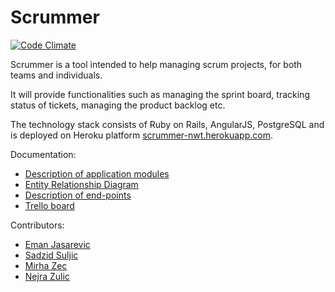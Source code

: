 [trello]: https://trello.com/b/Q5qdqq5B/scrum-management-tool
[ejasarevic]: https://github.com/ejasarevic
[ssuljic]: https://github.com/ssuljic
[mirhazec]: https://github.com/mirhazec
[zulicn]: https://github.com/zulicn
[erd]: https://github.com/ssuljic/scrummer/blob/master/doc/diagrams/ScrummerERDv3.png
[modules]: https://github.com/ssuljic/scrummer/wiki/Description-of-application-modules
[endpoints]: https://github.com/ssuljic/scrummer/wiki/Description-of-end-points
[heroku]: http://scrummer-nwt.herokuapp.com

# Scrummer

[![Code Climate](https://codeclimate.com/github/ssuljic/scrummer/badges/gpa.svg)](https://codeclimate.com/github/ssuljic/scrummer)

Scrummer is a tool intended to help managing scrum projects, for both teams and individuals.

It will provide functionalities such as managing the sprint board, tracking status of tickets, managing the product backlog etc.

The technology stack consists of Ruby on Rails, AngularJS, PostgreSQL and is deployed on Heroku platform [scrummer-nwt.herokuapp.com][heroku].

Documentation:
* [Description of application modules][modules]
* [Entity Relationship Diagram][erd]
* [Description of end-points][endpoints]
* [Trello board][trello]

Contributors:
* [Eman Jasarevic][ejasarevic]
* [Sadzid Suljic][ssuljic]
* [Mirha Zec][mirhazec]
* [Nejra Zulic][zulicn]


